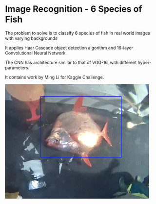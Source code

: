 # Image Recognition - 6 Species of Fish
The problem to solve is to classify 6 species of fish in real world images with varying backgrounds

It applies Haar Cascade object detection algorithm and 16-layer Convolutional Neural Network.

The CNN has architecture similar to that of VGG-16, with different hyper-parameters.

It contains work by Ming Li for Kaggle Challenge.

![alt text](screenshots/object_detection_example.png "example detect moonfish")
